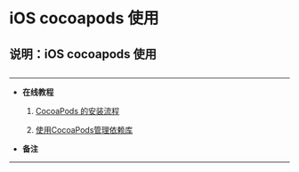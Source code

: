 # iOS cocoapods 使用

## 说明：iOS cocoapods 使用

## 
--------

* **在线教程**

    1.  [CocoaPods 的安装流程](http://www.tuicool.com/articles/7VvuAr3)
    
    2. [使用CocoaPods管理依赖库](http://www.cocoachina.com/ios/20140107/7663.html)



*  **备注**

--------